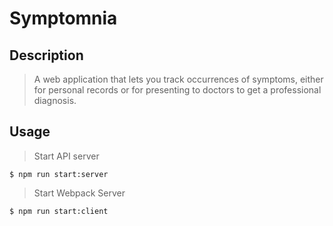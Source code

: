 # Symptomnia

## Description
> A web application that lets you track occurrences of symptoms, either for personal records or for presenting to doctors to get a professional diagnosis.

## Usage

> Start API server

```
$ npm run start:server
```

> Start Webpack Server

```
$ npm run start:client
```
